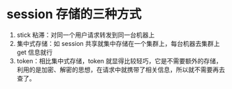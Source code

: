# session 存储的三种方式
1. stick 粘滞：对同一个用户请求转发到同一台机器上
2. 集中式存储：如 session 共享就集中存储在一个集群上，每台机器去集群上 get 信息就行
3. token：相比集中式存储，token 就显得比较轻巧，它是不需要额外的存储，利用的是加密、解密的思想，在请求中就携带了相关信息，所以就不需要再去查了。